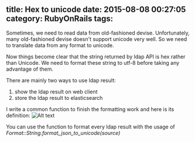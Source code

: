 title: Hex to unicode
date: 2015-08-08 00:27:05
category: RubyOnRails
tags:
---

Sometimes, we need to read data from old-fashioned devise. Unfortunately, many old-fashioned devise doesn't support unicode very well. So we need to translate data from any format to unicode.

<!--more-->

Now things become clear that the string returned by ldap API is hex rather than Unicode. We need to format these string to utf-8 before taking any advantage of them.

There are mainly two ways to use ldap result:

1. show the ldap result on web client
2. store the ldap result to elasticsearch

I write a common function to finish the formatting work and here is its definition:
![Alt text](/img/unicode_001.jpg)

You can use the function to format every ldap result with the usage of *Format::String.format_json_to_unicode(source)*
